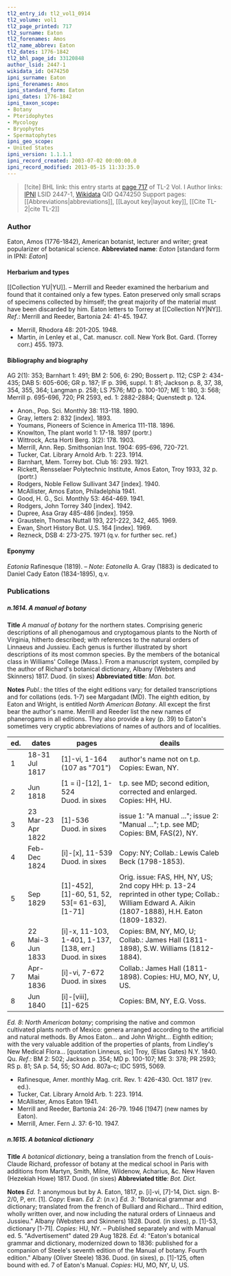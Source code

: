 ```yaml
---
tl2_entry_id: tl2_vol1_0914
tl2_volume: vol1
tl2_page_printed: 717
tl2_surname: Eaton
tl2_forenames: Amos
tl2_name_abbrev: Eaton
tl2_dates: 1776-1842
tl2_bhl_page_id: 33120848
author_lsid: 2447-1
wikidata_id: Q474250
ipni_surname: Eaton
ipni_forenames: Amos
ipni_standard_form: Eaton
ipni_dates: 1776-1842
ipni_taxon_scope: 
- Botany
- Pteridophytes
- Mycology
- Bryophytes
- Spermatophytes
ipni_geo_scope: 
- United States
ipni_version: 1.1.1.1
ipni_record_created: 2003-07-02 00:00:00.0
ipni_record_modified: 2013-05-15 11:33:35.0
---
```


> [!cite] BHL link: this entry starts at [page 717](https://www.biodiversitylibrary.org/page/33120848) of TL-2 Vol. I
> Author links: [IPNI](https://www.ipni.org/a/2447-1) LSID 2447-1, [Wikidata](https://www.wikidata.org/wiki/Q474250) QID Q474250
> Support pages: [[Abbreviations|abbreviations]], [[Layout key|layout key]], [[Cite TL-2|cite TL-2]]

### Author

Eaton, Amos (1776-1842), American botanist, lecturer and writer; great popularizer of botanical science. 
**Abbreviated name**: *Eaton* \[standard form in IPNI: *Eaton*\]

#### Herbarium and types

[[Collection YU|YU]]. – Merrill and Reeder examined the herbarium and found that it contained only a few types. Eaton preserved only small scraps of specimens collected by himself; the great majority of the material must have been discarded by him. Eaton letters to Torrey at [[Collection NY|NY]].
*Ref*.: Merrill and Reeder, Bartonia 24: 41-45. 1947.
- Merrill, Rhodora 48: 201-205. 1948.
- Martin, *in* Lenley et al., Cat. manuscr. coll. New York Bot. Gard. (Torrey corr.) 455. 1973.

#### Bibliography and biography

AG 2(1): 353; Barnhart 1: 491; BM 2: 506, 6: 290; Bossert p. 112; CSP 2: 434-435; DAB 5: 605-606; GR p. 187; IF p. 396, suppl. 1: 81; Jackson p. 8, 37, 38, 354, 355, 364; Langman p. 258; LS 7576; MD p. 100-107; ME 1: 180, 3: 568; Merrill p. 695-696, 720; PR 2593, ed. 1: 2882-2884; Quenstedt p. 124.
- Anon., Pop. Sci. Monthly 38: 113-118. 1890.
- Gray, letters 2: 832 \[index\]. 1893.
- Youmans, Pioneers of Science in America 111-118. 1896.
- Knowlton, The plant world 1: 17-18. 1897 (portr.)
- Wittrock, Acta Horti Berg. 3(2): 178. 1903.
- Merrill, Ann. Rep. Smithsonian Inst. 1904: 695-696, 720-721.
- Tucker, Cat. Library Arnold Arb. 1: 223. 1914.
- Barnhart, Mem. Torrey bot. Club 16: 293. 1921.
- Rickett, Rensselaer Polytechnic Institute, Amos Eaton, Troy 1933, 32 p. (portr.)
- Rodgers, Noble Fellow Sullivant 347 \[index\]. 1940.
- McAllister, Amos Eaton, Philadelphia 1941.
- Good, H. G., Sci. Monthly 53: 464-469. 1941.
- Rodgers, John Torrey 340 \[index\]. 1942.
- Dupree, Asa Gray 485-486 \[index\]. 1959.
- Graustein, Thomas Nuttall 193, 221-222, 342, 465. 1969.
- Ewan, Short History Bot. U.S. 164 \[index\]. 1969.
- Rezneck, DSB 4: 273-275. 1971 (q.v. for further sec. ref.)

#### Eponymy

*Eatonia* Rafinesque (1819). – *Note*: *Eatonella* A. Gray (1883) is dedicated to Daniel Cady Eaton (1834-1895), q.v.

### Publications

##### n.1614. A manual of botany

**Title**
*A manual of botany* for the northern states. Comprising generic descriptions of all phenogamous and cryptogamous plants to the North of Virginia, hitherto described; with references to the natural orders of Linnaeus and Jussieu. Each genus is further illustrated by short descriptions of its most common species. By the members of the botanical class in Williams' College (Mass.). From a manuscript system, compiled by the author of Richard's botanical dictionary, Albany (Websters and Skinners) 1817. Duod. (in sixes)
**Abbreviated title**: *Man. bot.*

**Notes**
*Publ*.: the titles of the eight editions vary; for detailed transcriptions and for collations (eds. 1-7) see Margadant (MD). The eighth edition, by Eaton and Wright, is entitled *North American Botany*. All except the first bear the author's name. Merrill and Reeder list the new names of phanerogams in all editions. They also provide a key (p. 39) to Eaton's sometimes very cryptic abbreviations of names of authors and of localities.

|ed.	|dates	|pages	|deails|
|---	|---	|---	|---	|
|1	|18-31 Jul 1817	|\[1\]-vi, 1-164 (107 as "701")	|author's name not on t.p. Copies: Ewan, NY.|
|2	|Jun 1818	|\[1 = i\]-\[12\], 1-524<br/>Duod. in sixes	|t.p. see MD; second edition, corrected and enlarged. Copies: HH, HU.|
|3	|23 Mar-23 Apr 1822	|\[1\]-536<br/>Duod. in sixes	|issue 1: "A manual ..."; issue 2: "Manual ..."; t.p. see MD; Copies: BM, FAS(2), NY.|
|4	|Feb-Dec 1824	|\[i\]-\[x\], 11-539<br/>Duod. in sixes	|Copy: NY; Collab.: Lewis Caleb Beck (1798-1853).|
|5	|Sep 1829	|\[1\]-452\], \[1\]-60, 51, 52, 53\[= 61-63\], \[1-71\]	|Orig. issue: FAS, HH, NY, US; 2nd copy HH: p. 13-24 reprinted in other type; Collab.: William Edward A. Aikin (1807-1888), H.H. Eaton (1809-1832).|
|6	|22 Mai-3 Jun 1833	|\[i\]-x, 11-103, 1-401, 1-137, \[138, err.\]<br/>Duod. in sixes	|Copies: BM, NY, MO, U; Collab.: James Hall (1811-1898), S.W. Williams (1812-1884).|
|7	|Apr-Mai 1836	|\[i\]-vi, 7-672<br/>Duod. in sixes	|Collab.: James Hall (1811-1898). Copies: HU, MO, NY, U, US.|
|8	|Jun 1840	|\[i\]-\[viii\], \[1\]-625	|Copies: BM, NY, E.G. Voss.|

*Ed. 8*: *North American botany*; comprising the native and common cultivated plants north of Mexico: genera arranged according to the artificial and natural methods. By Amos Eaton... and John Wright... Eighth edition; with the very valuable addition of the properties of plants, from Lindley's New Medical Flora... \[quotation Linneus, sic\] Troy, (Elias Gates) N.Y. 1840. Qu.
*Ref*.: BM 2: 502; Jackson p. 354; MD p. 100-107; ME 3: 378; PR 2593; RS p. 81; SA p. 54, 55; SO Add. 807a-c; IDC 5915, 5069.
- Rafinesque, Amer. monthly Mag. crit. Rev. 1: 426-430. Oct. 1817 (rev. ed.).
- Tucker, Cat. Library Arnold Arb. 1: 223. 1914.
- McAllister, Amos Eaton 1941.
- Merrill and Reeder, Bartonia 24: 26-79. 1946 \[1947\] (new names by Eaton).
- Merrill, Amer. Fern J. 37: 6-10. 1947.

##### n.1615. A botanical dictionary

**Title**
*A botanical dictionary*, being a translation from the french of Louis-Claude Richard, professor of botany at the medical school in Paris with additions from Martyn, Smith, Milne, Wildenow, Acharius, &c. New Haven (Hezekiah Howe) 1817. Duod. (in sixes)
**Abbreviated title**: *Bot. Dict.*

**Notes**
*Ed. 1*: anonymous but by A. Eaton, 1817, p. \[i\]-vi, \[7\]-14, Dict. sign. B-2/0, P, err. \[1\].
*Copy*: Ewan.
*Ed. 2*: (*n.v.*)
*Ed. 3*: "Botanical grammar and dictionary; translated from the french of Bulliard and Richard... Third edition, wholly written over, and now including the natural orders of Linnaeus and Jussieu." Albany (Websters and Skinners) 1828. Duod. (in sixes), p. \[1\]-53, dictionary \[1-71\]. *Copies*: HU, NY. – Published separately and with Manual ed. 5. "Advertisement" dated 29 Aug 1828.
*Ed. 4*: "Eaton's botanical grammar and dictionary, modernized down to 1836: published for a companion of Steele's seventh edition of the Manual of botany. Fourth edition." Albany (Oliver Steele) 1836. Duod. (in sixes), p. \[1\]-125, often bound with ed. 7 of Eaton's Manual. *Copies*: HU, MO, NY, U, US.

